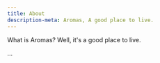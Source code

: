 ```yaml
---
title: About
description-meta: Aromas, A good place to live.
---
```


What is Aromas? Well, it's a good place to live.

...